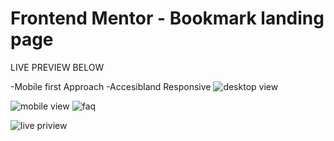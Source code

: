# Frontend Mentor - Bookmark landing page
LIVE PREVIEW BELOW

-Mobile first Approach
-Accesibland Responsive
![desktop view](https://user-images.githubusercontent.com/95982650/210112745-23add236-56ae-4c44-bc85-53d1c15b9768.png)

![mobile view](https://user-images.githubusercontent.com/95982650/210112749-29d4d677-1a23-4dbb-9033-1f7e7356cd7c.png)
![faq](https://user-images.githubusercontent.com/95982650/210112758-3c93c378-0b9c-4a78-bc3a-3799f21bf43d.png)


![live priview](https://sparkling-dusk-d9fdb1.netlify.app/)
